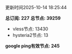 更新时间2025-10-14 18:25:44

**总订阅: 227**
**总节点: 39259**
- vless节点: 13430
- hysteria2节点: 13

**google ping有效节点: 245**
